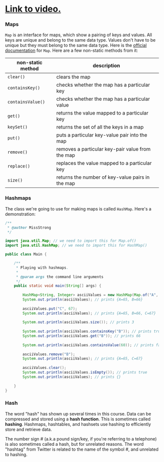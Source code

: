 # [Link to video.](https://www.youtube.com/watch?v=70phPFFz6Rc&list=PLVD25niNi0BmTEl0Ek3UtHR41o5kURAh8)

### Maps

`Map` is an interface for maps, which show a pairing of keys and values. All keys are unique and belong to the same data type. Values don't have to be unique but they must belong to the same data type. Here is the [official documentation](https://docs.oracle.com/javase/8/docs/api/java/util/Map.html) for `Map`. Here are a few non-static methods from it:

| non-static method | description | 
| --- | --- |
| `clear()` | clears the map |
| `containsKey()` | checks whether the map has a particular key |
| `containsValue()` | checks whether the map has a particular value |
| `get()` | returns the value mapped to a particular key |
| `keySet()` | returns the set of all the keys in a map |
| `put()` | puts a particular key-value pair into the map |
| `remove()` | removes a particular key-pair value from the map |
| `replace()` | replaces the value mapped to a particular key |
| `size()` | returns the number of key-value pairs in the map |

### Hashmaps

The class we're going to use for making maps is called `HashMap`. Here's a demonstration:

```java
/**
 * @author MissStrong
 */

import java.util.Map; // we need to import this for Map.of()
import java.util.HashMap; // we need to import this for HashMap()

public class Main {

    /**
     * Playing with hashmaps.
     *
     * @param args the command line arguments
     */
    public static void main(String[] args) {
		
        HashMap<String, Integer> asciiValues = new HashMap(Map.of("A", 65, "B", 66));
        System.out.println(asciiValues); // prints {A=65, B=66}
    
        asciiValues.put("C", 67);
        System.out.println(asciiValues); // prints {A=65, B=66, C=67}
    
        System.out.println(asciiValues.size()); // prints 3
    
        System.out.println(asciiValues.containsKey("B")); // prints true
        System.out.println(asciiValues.get("B")); // prints 66
    
        System.out.println(asciiValues.containsValue(60)); // prints false
    
        asciiValues.remove("B");
        System.out.println(asciiValues); // prints {A=65, C=67}
    
        asciiValues.clear();
        System.out.println(asciiValues.isEmpty()); // prints true
        System.out.println(asciiValues); // prints {}
 
    }    
}
```

### Hash

The word "hash" has shown up several times in this course. Data can be compressed and stored using a **hash function**. This is sometimes called **hashing**. Hashmaps, hashtables, and hashsets use hashing to efficiently store and retrieve data. 

The number sign # (a.k.a pound sign/key, if you're referring to a telephone) is also sometimes called a hash, but for unrelated reasons. The word "hashtag" from Twitter is related to the name of the symbol #, and unrelated to hashing. 

